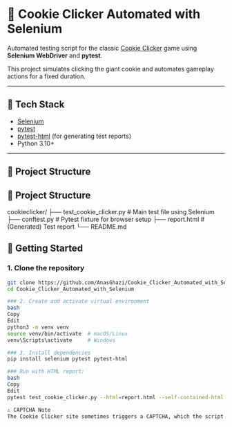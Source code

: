 # 🍪 Cookie Clicker Automated with Selenium

Automated testing script for the classic [Cookie Clicker](https://orteil.dashnet.org/cookieclicker/) game using **Selenium WebDriver** and **pytest**.

This project simulates clicking the giant cookie and automates gameplay actions for a fixed duration.

---

## 🧪 Tech Stack

- [Selenium](https://pypi.org/project/selenium/)
- [pytest](https://docs.pytest.org/)
- [pytest-html](https://pypi.org/project/pytest-html/) (for generating test reports)
- Python 3.10+

---

## 📂 Project Structure

## 📂 Project Structure

cookieclicker/
├── test_cookie_clicker.py # Main test file using Selenium
├── conftest.py # Pytest fixture for browser setup
├── report.html # (Generated) Test report
└── README.md

## 🚀 Getting Started

### 1. Clone the repository
```bash
git clone https://github.com/AnasGhazi/Cookie_Clicker_Automated_with_Selenium.git
cd Cookie_Clicker_Automated_with_Selenium

### 2. Create and activate virtual environment
bash
Copy
Edit
python3 -m venv venv
source venv/bin/activate  # macOS/Linux
venv\Scripts\activate     # Windows

### 3. Install dependencies
pip install selenium pytest pytest-html

### Run with HTML report:
bash
Copy
Edit
pytest test_cookie_clicker.py --html=report.html --self-contained-html

⚠️ CAPTCHA Note
The Cookie Clicker site sometimes triggers a CAPTCHA, which the script cannot bypass automatically. If it appears, close the browser and re-run the test.


